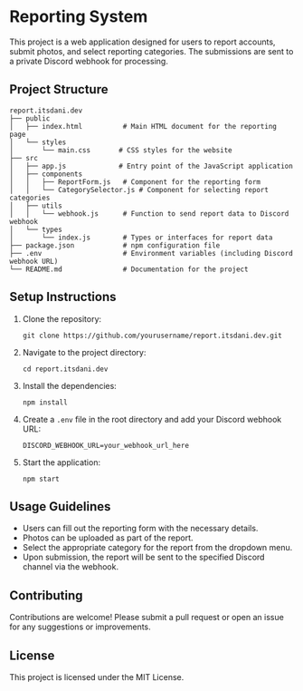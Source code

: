 # Reporting System

This project is a web application designed for users to report accounts, submit photos, and select reporting categories. The submissions are sent to a private Discord webhook for processing.

## Project Structure

```
report.itsdani.dev
├── public
│   ├── index.html          # Main HTML document for the reporting page
│   └── styles
│       └── main.css       # CSS styles for the website
├── src
│   ├── app.js             # Entry point of the JavaScript application
│   ├── components
│   │   ├── ReportForm.js   # Component for the reporting form
│   │   └── CategorySelector.js # Component for selecting report categories
│   ├── utils
│   │   └── webhook.js      # Function to send report data to Discord webhook
│   └── types
│       └── index.js        # Types or interfaces for report data
├── package.json            # npm configuration file
├── .env                    # Environment variables (including Discord webhook URL)
└── README.md               # Documentation for the project
```

## Setup Instructions

1. Clone the repository:
   ```
   git clone https://github.com/yourusername/report.itsdani.dev.git
   ```

2. Navigate to the project directory:
   ```
   cd report.itsdani.dev
   ```

3. Install the dependencies:
   ```
   npm install
   ```

4. Create a `.env` file in the root directory and add your Discord webhook URL:
   ```
   DISCORD_WEBHOOK_URL=your_webhook_url_here
   ```

5. Start the application:
   ```
   npm start
   ```

## Usage Guidelines

- Users can fill out the reporting form with the necessary details.
- Photos can be uploaded as part of the report.
- Select the appropriate category for the report from the dropdown menu.
- Upon submission, the report will be sent to the specified Discord channel via the webhook.

## Contributing

Contributions are welcome! Please submit a pull request or open an issue for any suggestions or improvements.

## License

This project is licensed under the MIT License.